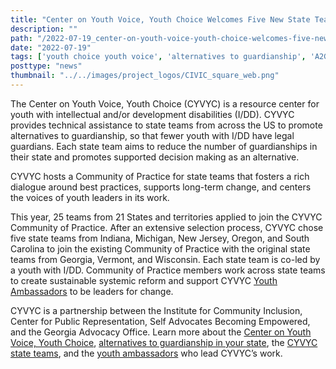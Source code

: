 ```yaml
---
title: "Center on Youth Voice, Youth Choice Welcomes Five New State Teams in Its National Community of Practice on Alternatives to Guardianship"
description: ""
path: "/2022-07-19_center-on-youth-voice-youth-choice-welcomes-five-new-state-teams.md"
date: "2022-07-19"
tags: ['youth choice youth voice', 'alternatives to guardianship', 'A2G', 'Institute for Comunity Inclusion', 'Center for Youth Voice Youth Choice' ]
posttype: "news"
thumbnail: "../../images/project_logos/CIVIC_square_web.png"
---
```


 

The Center on Youth Voice, Youth Choice (CYVYC) is a resource center for youth with intellectual and/or development disabilities (I/DD). CYVYC provides technical assistance to state teams from across the US to promote alternatives to guardianship, so that fewer youth with I/DD have legal guardians. Each state team aims to reduce the number of guardianships in their state and promotes supported decision making as an alternative.

CYVYC hosts a Community of Practice for state teams that fosters a rich dialogue around best practices, supports long-term change, and centers the voices of youth leaders in its work.

This year, 25 teams from 21 States and territories applied to join the CYVYC Community of Practice. After an extensive selection process, CYVYC chose five state teams from Indiana, Michigan, New Jersey, Oregon, and South Carolina to join the existing Community of Practice with the original state teams from Georgia, Vermont, and Wisconsin. Each state team is co-led by a youth with I/DD. Community of Practice members work across state teams to create sustainable systemic reform and support CYVYC [Youth Ambassadors](https://youth-voice.org/youth-ambassadors/) to be leaders for change.

CYVYC is a partnership between the Institute for Community Inclusion, Center for Public Representation, Self Advocates Becoming Empowered, and the Georgia Advocacy Office. Learn more about the [Center on Youth Voice, Youth Choice](https://youth-voice.org/), [alternatives to guardianship in your state](https://youth-voice.org/a2g-in-your-state/), the [CYVYC state teams](https://youth-voice.org/state-teams/), and the [youth ambassadors](https://youth-voice.org/youth-ambassadors/) who lead CYVYC’s work.
